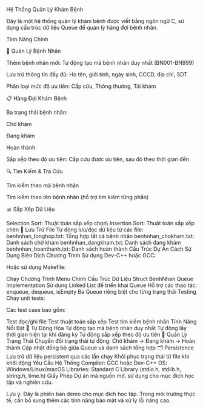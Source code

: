 Hệ Thống Quản Lý Khám Bệnh 


Đây là một hệ thống quản lý khám bệnh được viết bằng ngôn ngữ C, sử dụng cấu trúc dữ liệu Queue để quản lý hàng đợi bệnh nhân.

Tính Năng Chính


🏥 Quản Lý Bệnh Nhân


Thêm bệnh nhân mới: Tự động tạo mã bệnh nhân duy nhất (BN001-BN999)


Lưu trữ thông tin đầy đủ: Họ tên, giới tính, ngày sinh, CCCD, địa chỉ, SDT


Phân loại mức độ ưu tiên: Cấp cứu, Thông thường, Tái khám


📋 Hàng Đợi Khám Bệnh


Ba trạng thái bệnh nhân:


Chờ khám


Đang khám


Hoàn thành


Sắp xếp theo độ ưu tiên: Cấp cứu được ưu tiên, sau đó theo thời gian đến


🔍 Tìm Kiếm & Tra Cứu


Tìm kiếm theo mã bệnh nhân


Tìm kiếm theo tên bệnh nhân (hỗ trợ tìm kiếm từng phần)


📊 Sắp Xếp Dữ Liệu


Selection Sort: Thuật toán sắp xếp chọn\\
Insertion Sort: Thuật toán sắp xếp chèn
💾 Lưu Trữ File
Tự động lưu/đọc dữ liệu từ các file:
benhnhan_tonghop.txt: Tổng hợp tất cả bệnh nhân
benhnhan_chokham.txt: Danh sách chờ khám
benhnhan_dangkham.txt: Danh sách đang khám
benhnhan_hoanthanh.txt: Danh sách hoàn thành
Cấu Trúc Dự Án
Cách Sử Dụng
Biên Dịch Chương Trình
Sử dụng Dev-C++ hoặc GCC:

Hoặc sử dụng Makefile:

Chạy Chương Trình
Menu Chính
Cấu Trúc Dữ Liệu
Struct BenhNhan
Queue Implementation
Sử dụng Linked List để triển khai Queue
Hỗ trợ các thao tác: enqueue, dequeue, isEmpty
Ba Queue riêng biệt cho từng trạng thái
Testing
Chạy unit tests:

Các test case bao gồm:

Test đọc/ghi file
Test thuật toán sắp xếp
Test tìm kiếm bệnh nhân
Tính Năng Nổi Bật
🎯 Tự Động Hóa
Tự động tạo mã bệnh nhân duy nhất
Tự động lấy thời gian hiện tại khi đăng ký
Tự động sắp xếp theo độ ưu tiên
🔄 Quản Lý Trạng Thái
Chuyển đổi trạng thái tự động: Chờ khám → Đang khám → Hoàn thành
Cập nhật đồng bộ giữa Queue và danh sách tổng hợp
🗂️ Persistence
Lưu trữ dữ liệu persistent qua các lần chạy
Khôi phục trạng thái từ file khi khởi động
Yêu Cầu Hệ Thống
Compiler: GCC hoặc Dev-C++
OS: Windows/Linux/macOS
Libraries: Standard C Library (stdio.h, stdlib.h, string.h, time.h)
Giấy Phép
Dự án mã nguồn mở, sử dụng cho mục đích học tập và nghiên cứu.

Lưu ý: Đây là phiên bản demo cho mục đích học tập. Trong môi trường thực tế, cần bổ sung thêm các tính năng bảo mật và xử lý lỗi nâng cao.
